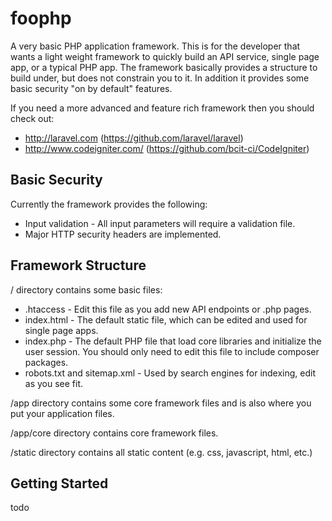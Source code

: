 # foophp
A very basic PHP application framework. This is for the developer that wants a light weight framework to quickly build an API service, single page app, or a typical PHP app. The framework basically provides a structure to build under, but does not constrain you to it. In addition it provides some basic security "on by default" features.

If you need a more advanced and feature rich framework then you should check out:
- http://laravel.com (https://github.com/laravel/laravel)
- http://www.codeigniter.com/ (https://github.com/bcit-ci/CodeIgniter)

## Basic Security
Currently the framework provides the following:
- Input validation - All input parameters will require a validation file.
- Major HTTP security headers are implemented.

## Framework Structure

/ directory contains some basic files:
- .htaccess - Edit this file as you add new API endpoints or .php pages.
- index.html - The default static file, which can be edited and used for single page apps.
- index.php - The default PHP file that load core libraries and initialize the user session. You should only need to edit this file to include composer packages.
- robots.txt and sitemap.xml - Used by search engines for indexing, edit as you see fit.

/app directory contains some core framework files and is also where you put your application files.

/app/core directory contains core framework files.

/static directory contains all static content (e.g. css, javascript, html, etc.)


## Getting Started
todo
